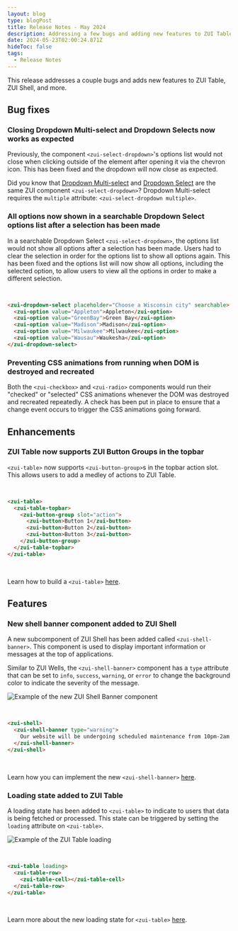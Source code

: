 ```yaml
---
layout: blog
type: blogPost
title: Release Notes - May 2024
description: Addressing a few bugs and adding new features to ZUI Table, ZUI Shell, and more.
date: 2024-05-23T02:00:24.871Z
hideToc: false
tags:
  - Release Notes
---
```

This release addresses a couple bugs and adds new features to ZUI Table, ZUI Shell, and more.

<docs-spacer></docs-spacer>

## Bug fixes

### Closing Dropdown Multi-select and Dropdown Selects now works as expected

Previously, the component `<zui-select-dropdown>`'s options list would not close when clicking outside of the element after opening it via the chevron icon. This has been fixed and the dropdown will now close as expected.

<docs-note>Did you know that [Dropdown Multi-select](/design-system/components/dropdown-multi-selects/) and [Dropdown Select](/design-system/components/dropdown-selects/) are the same ZUI component `<zui-select-dropdown>`? Dropdown Multi-select requires the `multiple` attribute: `<zui-select-dropdown multiple>`.</docs-note>

<docs-spacer size="small"></docs-spacer>

### All options now shown in a searchable Dropdown Select options list after a selection has been made

In a searchable Dropdown Select `<zui-select-dropdown>`, the options list would not show all options after a selection has been made. Users had to clear the selection in order for the options list to show all options again. This has been fixed and the options list will now show all options, including the selected option, to allow users to view all the options in order to make a different selection.

<br>

```html
<zui-dropdown-select placeholder="Choose a Wisconsin city" searchable>
  <zui-option value="Appleton">Appleton</zui-option>
  <zui-option value="GreenBay">Green Bay</zui-option>
  <zui-option value="Madison">Madison</zui-option>
  <zui-option value="Milwaukee">Milwaukee</zui-option>
  <zui-option value="Wausau">Waukesha</zui-option>
</zui-dropdown-select>
```

<docs-spacer size="small"></docs-spacer>

### Preventing CSS animations from running when DOM is destroyed and recreated

Both the `<zui-checkbox>` and `<zui-radio>` components would run their "checked" or "selected" CSS animations whenever the DOM was destroyed and recreated repeatedly. A check has been put in place to ensure that a change event occurs to trigger the CSS animations going forward.

<docs-spacer></docs-spacer>

## Enhancements

### ZUI Table now supports ZUI Button Groups in the topbar

`<zui-table>` now supports `<zui-button-group>`s in the topbar action slot. This allows users to add a medley of actions to ZUI Table.

<br>

```html
<zui-table>
  <zui-table-topbar>
    <zui-button-group slot="action">
      <zui-button>Button 1</zui-button>
      <zui-button>Button 2</zui-button>
      <zui-button>Button 3</zui-button>
    </zui-button-group>
  </zui-table-topbar>
</zui-table>
```

<br>

Learn how to build a `<zui-table>` [here](/design-system/components/tables/).

<docs-spacer></docs-spacer>

## Features

### New shell banner component added to ZUI Shell

A new subcomponent of ZUI Shell has been added called `<zui-shell-banner>`. This component is used to display important information or messages at the top of applications.

Similar to ZUI Wells, the `<zui-shell-banner>` component has a `type` attribute that can be set to `info`, `success`, `warning`, or `error` to change the background color to indicate the severity of the message.

![Example of the new ZUI Shell Banner component](/images/2024-05-release-notes-shell-banner.png "Example of the new ZUI Shell Banner component")

<br>

```html
<zui-shell>
  <zui-shell-banner type="warning">
    Our website will be undergoing scheduled maintenance from 10pm-2am EST.
  </zui-shell-banner>
</zui-shell>
```

<br>

Learn how you can implement the new `<zui-shell-banner>` [here](/design-system/components/shell/).

<docs-spacer size="small"></docs-spacer>

### Loading state added to ZUI Table

A loading state has been added to `<zui-table>` to indicate to users that data is being fetched or processed. This state can be triggered by setting the `loading` attribute on `<zui-table>`.

![Example of the ZUI Table loading](/images/2024-05-release-notes-table-loading.png "Example of the ZUI Table loading")

<br>

```html
<zui-table loading>
  <zui-table-row>
    <zui-table-cell></zui-table-cell>
  </zui-table-row>
</zui-table>
```

<br>

Learn more about the new loading state for `<zui-table>` [here](/design-system/components/tables/).